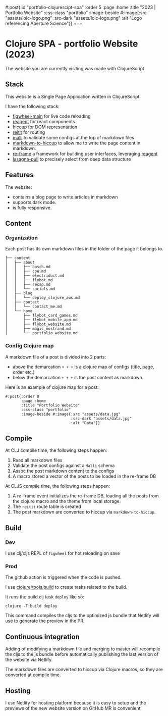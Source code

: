 #:post{:id "portfolio-clojurescipt-spa"
       :order 5
       :page :home
       :title "2023 | Portfolio Website"
       :css-class "portfolio"
       :image-beside #:image{:src "assets/loic-logo.png"
                             :src-dark "assets/loic-logo.png"
                             :alt "Logo referencing Aperture Science"}}
+++
# Clojure SPA - portfolio Website (2023)

The website you are currently visiting was made with ClojureScript.

## Stack

This website is a Single Page Application written in ClojureScript.

I have the following stack:
- [figwheel-main](https://figwheel.org/) for live code reloading
- [reagent](https://github.com/reagent-project/reagent) for react components
- [hiccup](https://github.com/weavejester/hiccup) for DOM representation
- [reitit](https://github.com/metosin/reitit) for routing
- [malli](https://github.com/metosin/malli) to validate some configs at the top of markdown files
- [markdown-to-hiccup](https://github.com/mpcarolin/markdown-to-hiccup) to allow me to write the page content in markdown.
- [re-frame](https://github.com/day8/re-frame) a framework for building user interfaces, leveraging [reagent](https://github.com/reagent-project/reagent)
- [lasagna-pull](https://github.com/flybot-sg/lasagna-pull) to precisely select from deep data structure

## Features

The website:
- contains a blog page to write articles in markdown
- supports dark mode.
- is fully responsive.

## Content

### Organization

Each post has its own markdown files in the folder of the page it belongs to.

```
├── content
│   ├── about
│   │   ├── bosch.md
│   │   ├── cpe.md
│   │   ├── electriduct.md
│   │   ├── flybot.md
│   │   ├── recap.md
│   │   └── socials.md
│   ├── blog
│   │   └── deploy_clojure_aws.md
│   ├── contact
│   │   └── contact_me.md
│   └── home
│       ├── flybot_card_games.md
│       ├── flybot_mobile_app.md
│       ├── flybot_website.md
│       ├── magic_nostrand.md
│       └── portfolio_website.md
```

### Config Clojure map

A markdown file of a post is divided into 2 parts:
- above the demarcation `+ + +` is a clojure map of configs (title, page, order etc.)
- below the demarcation `+ + +` is the post content as markdown.

Here is an example of clojure map for a post:

```
#:post{:order 0
       :page :home
       :title "Portfolio Website"
       :css-class "portfolio"
       :image-beside #:image{:src "assets/data.jpg"
                             :src-dark "assets/data.jpg"
                             :alt "Data"}}
```

## Compile

At CLJ compile time, the following steps happen:
1. Read all markdown files
2. Validate the post configs against a `Malli` schema
3. Assoc the post markdown content to the configs 
4. A macro stored a vector of the posts to be loaded in the re-frame DB

At CLJS compile time, the following steps happen:
1. A re-frame event initializes the re-frame DB, loading all the posts from the clojure macro and the theme from local storage.
2. The `reitit` route table is created
3. The post markdown are converted to hiccup via `markdown-to-hiccup`. 

## Build

### Dev

I use clj/cljs REPL of `figwheel` for hot reloading on save

### Prod

The github action is triggered when the code is pushed.

I use [clojure/tools.build](https://github.com/clojure/tools.build) to create tasks related to the build.

It runs the build.clj task `deploy` like so:

```
clojure -T:build deploy
```

This command compiles the cljs to the optimized js bundle that Netlify will use to generate the preview in the PR.

## Continuous integration

Adding of modifying a markdown file and merging to master will recompile the cljs to the js bundle before automatically publishing the last version of the website via Netlify.

The markdown files are converted to hiccup via Clojure macros, so they are converted at compile time.

## Hosting

I use Netlify for hosting platform because it is easy to setup and the previews of the new website version on GitHub MR is convenient.